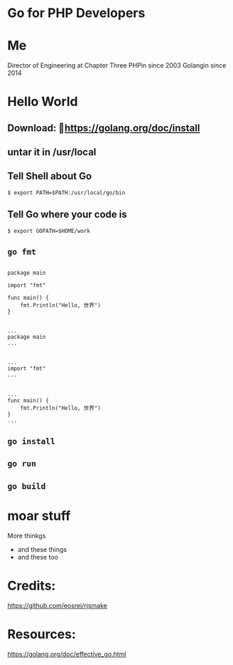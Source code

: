 # Go for PHP Developers


# Me

Director of Engineering at Chapter Three
PHPin since 2003
Golangin since 2014


# Hello World
## Download: https://golang.org/doc/install
## untar it in /usr/local
## Tell Shell about Go
`$ export PATH=$PATH:/usr/local/go/bin`

## Tell Go where your code is
`$ export GOPATH=$HOME/work`


## `go fmt`

## 
```
package main

import "fmt"

func main() {
	fmt.Println("Hello, 世界")
}
```

## 
```
...
package main
...
```

## 
```
...
import "fmt"
...
```

## 
```
...
func main() {
	fmt.Println("Hello, 世界")
}
...
```

## `go install`

## `go run`

## `go build`


# moar stuff

More thinkgs
- and these things
- and these too

# Credits:
https://github.com/eosrei/rjsmake

# Resources:
https://golang.org/doc/effective_go.html
